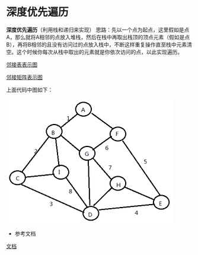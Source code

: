 # 深度优先遍历

**深度优先遍历**（利用栈和递归来实现） 
思路：先以一个点为起点，这里假如是点A，那么就将A相邻的点放入堆栈，然后在栈中再取出栈顶的顶点元素（假如是点B），再将B相邻的且没有访问过的点放入栈中，不断这样重复操作直至栈中元素清空。这个时候你每次从栈中取出的元素就是你依次访问的点，以此实现遍历。

[邻接表表示图](https://github.com/shanyao19940801/BookeNote/blob/master/ReadingNotes/Algorithm/src/com/yao/code/DFS.java)

[邻接矩阵表示图](https://github.com/shanyao19940801/BookeNote/blob/master/ReadingNotes/Algorithm/src/com/yao/code/DFSJZ.java)

上面代码中图如下：

![图](https://github.com/shanyao19940801/BookeNote/blob/master/ReadingNotes/Algorithm/src/com/yao/image/dfs1.PNG)

* 参考文档

[文档](https://blog.csdn.net/raphealguo/article/details/7560918)
